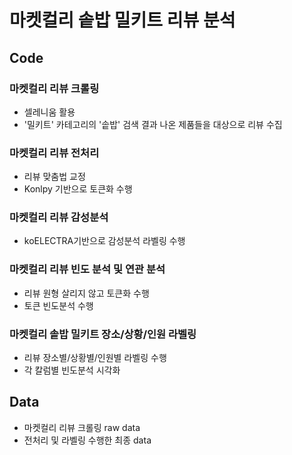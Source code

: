 # 마켓컬리 솥밥 밀키트 리뷰 분석

## Code
### 마켓컬리 리뷰 크롤링
- 셀레니움 활용
- '밀키트' 카테고리의 '솥밥' 검색 결과 나온 제품들을 대상으로 리뷰 수집
  
### 마켓컬리 리뷰 전처리
- 리뷰 맞춤법 교정
- Konlpy 기반으로 토큰화 수행

### 마켓컬리 리뷰 감성분석
- koELECTRA기반으로 감성분석 라벨링 수행
  
### 마켓컬리 리뷰 빈도 분석 및 연관 분석
- 리뷰 원형 살리지 않고 토큰화 수행
- 토큰 빈도분석 수행
  
### 마켓컬리 솥밥 밀키트 장소/상황/인원 라벨링
- 리뷰 장소별/상황별/인원별 라벨링 수행
- 각 칼럼별 빈도분석 시각화

## Data
- 마켓컬리 리뷰 크롤링 raw data
- 전처리 및 라벨링 수행한 최종 data
